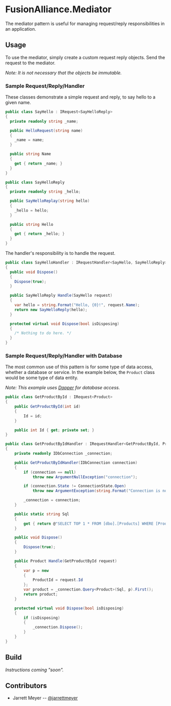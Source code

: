 # FusionAlliance.Mediator

The mediator pattern is useful for managing request/reply responsibilities in an application.

## Usage

To use the mediator, simply create a custom request reply objects. Send the request to the mediator.

*Note: It is not necessary that the objects be immutable.*

### Sample Request/Reply/Handler

These classes demonstrate a simple request and reply, to say hello to a given name.

``` csharp
public class SayHello : IRequest<SayHelloReply>
{
  private readonly string _name;

  public HelloRequest(string name)
  {
    _name = name;
  }

  public string Name
  {
    get { return _name; }
  }
}
```

``` csharp
public class SayHelloReply
{
  private readonly string _hello;

  public SayHelloReplay(string hello)
  {
    _hello = hello;
  }

  public string Hello
  {
    get { return _hello; }
  }
}
```

The handler's responsibility is to handle the request.

``` csharp
public class SayHelloHandler : IRequestHandler<SayHello, SayHelloReply>
{
  public void Dispose()
  {
    Dispose(true);
  }

  public SayHelloReply Handle(SayHello request)
  {
    var hello = string.Format("Hello, {0}!", request.Name);
    return new SayHelloReply(hello);
  }

  protected virtual void Dispose(bool isDisposing)
  {
    /* Nothing to do here. */
  }
}
```

### Sample Request/Reply/Handler with Database

The most common use of this pattern is for some type of data access, whether a database or service. In the example below, the `Product` class would be some type of data entity.

*Note: This example uses [Dapper](https://github.com/StackExchange/dapper-dot-net) for database access.*

``` csharp
public class GetProductById : IRequest<Product>
{
    public GetProductById(int id)
    {
        Id = id;
    }

    public int Id { get; private set; }
}

public class GetProductByIdHandler : IRequestHandler<GetProductById, Product>
{
    private readonly IDbConnection _connection;

    public GetProductByIdHandler(IDbConnection connection)
    {
        if (connection == null)
            throw new ArgumentNullException("connection");

        if (connection.State != ConnectionState.Open)
            throw new ArgumentException(string.Format("Connection is not open. Connection state is {0}.", connection.State);

        _connection = connection;
    }

    public static string Sql
    {
        get { return @"SELECT TOP 1 * FROM [dbo].[Products] WHERE [ProductId] = @ProductId";
    }

    public void Dispose()
    {
        Dispose(true);
    }

    public Product Handle(GetProductById request)
    {
        var p = new
        {
            ProductId = request.Id
        };
        var product = _connection.Query<Product>(Sql, p).First();
        return product;
    }

    protected virtual void Dispose(bool isDisposing)
    {
        if (isDisposing)
        {
            _connection.Dispose();
        }
    }
}
```


## Build

*Instructions coming "soon".*

## Contributors

* Jarrett Meyer -- [@jarrettmeyer](https://twitter.com/jarrettmeyer)